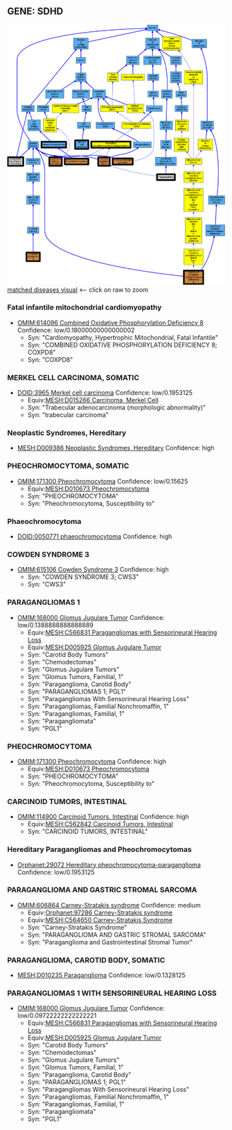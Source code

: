 
## GENE: SDHD

![image](SDHD.png)
[matched diseases visual](SDHD.png)  <-- click on raw to zoom


### Fatal infantile mitochondrial cardiomyopathy
 * [OMIM:614096 Combined Oxidative Phosphorylation Deficiency 8](http://beta.monarchinitiative.org/disease/OMIM:614096) Confidence: low/0.18000000000000002
    * Syn: "Cardiomyopathy, Hypertrophic Mitochondrial, Fatal Infantile"
    * Syn: "COMBINED OXIDATIVE PHOSPHORYLATION DEFICIENCY 8; COXPD8"
    * Syn: "COXPD8"

### MERKEL CELL CARCINOMA, SOMATIC
 * [DOID:3965 Merkel cell carcinoma](http://beta.monarchinitiative.org/disease/DOID:3965) Confidence: low/0.1953125
    * Equiv:[MESH:D015266 Carcinoma, Merkel Cell](http://beta.monarchinitiative.org/disease/MESH:D015266)
    * Syn: "Trabecular adenocarcinoma (morphologic abnormality)"
    * Syn: "trabecular carcinoma"

### Neoplastic Syndromes, Hereditary
 * [MESH:D009386 Neoplastic Syndromes, Hereditary](http://beta.monarchinitiative.org/disease/MESH:D009386) Confidence: high

### PHEOCHROMOCYTOMA, SOMATIC
 * [OMIM:171300 Pheochromocytoma](http://beta.monarchinitiative.org/disease/OMIM:171300) Confidence: low/0.15625
    * Equiv:[MESH:D010673 Pheochromocytoma](http://beta.monarchinitiative.org/disease/MESH:D010673)
    * Syn: "PHEOCHROMOCYTOMA"
    * Syn: "Pheochromocytoma, Susceptibility to"

### Phaeochromocytoma
 * [DOID:0050771 phaeochromocytoma](http://beta.monarchinitiative.org/disease/DOID:0050771) Confidence: high

### COWDEN SYNDROME 3
 * [OMIM:615106 Cowden Syndrome 3](http://beta.monarchinitiative.org/disease/OMIM:615106) Confidence: high
    * Syn: "COWDEN SYNDROME 3; CWS3"
    * Syn: "CWS3"

### PARAGANGLIOMAS 1
 * [OMIM:168000 Glomus Jugulare Tumor](http://beta.monarchinitiative.org/disease/OMIM:168000) Confidence: low/0.1388888888888889
    * Equiv:[MESH:C566831 Paragangliomas with Sensorineural Hearing Loss](http://beta.monarchinitiative.org/disease/MESH:C566831)
    * Equiv:[MESH:D005925 Glomus Jugulare Tumor](http://beta.monarchinitiative.org/disease/MESH:D005925)
    * Syn: "Carotid Body Tumors"
    * Syn: "Chemodectomas"
    * Syn: "Glomus Jugulare Tumors"
    * Syn: "Glomus Tumors, Familial, 1"
    * Syn: "Paraganglioma, Carotid Body"
    * Syn: "PARAGANGLIOMAS 1; PGL1"
    * Syn: "Paragangliomas With Sensorineural Hearing Loss"
    * Syn: "Paragangliomas, Familial Nonchromaffin, 1"
    * Syn: "Paragangliomas, Familial, 1"
    * Syn: "Paragangliomata"
    * Syn: "PGL1"

### PHEOCHROMOCYTOMA
 * [OMIM:171300 Pheochromocytoma](http://beta.monarchinitiative.org/disease/OMIM:171300) Confidence: high
    * Equiv:[MESH:D010673 Pheochromocytoma](http://beta.monarchinitiative.org/disease/MESH:D010673)
    * Syn: "PHEOCHROMOCYTOMA"
    * Syn: "Pheochromocytoma, Susceptibility to"

### CARCINOID TUMORS, INTESTINAL
 * [OMIM:114900 Carcinoid Tumors, Intestinal](http://beta.monarchinitiative.org/disease/OMIM:114900) Confidence: high
    * Equiv:[MESH:C562842 Carcinoid Tumors, Intestinal](http://beta.monarchinitiative.org/disease/MESH:C562842)
    * Syn: "CARCINOID TUMORS, INTESTINAL"

### Hereditary Paragangliomas and Pheochromocytomas
 * [Orphanet:29072 Hereditary pheochromocytoma-paraganglioma](http://beta.monarchinitiative.org/disease/Orphanet:29072) Confidence: low/0.1953125

### PARAGANGLIOMA AND GASTRIC STROMAL SARCOMA
 * [OMIM:606864 Carney-Stratakis syndrome](http://beta.monarchinitiative.org/disease/OMIM:606864) Confidence: medium
    * Equiv:[Orphanet:97286 Carney-Stratakis syndrome](http://beta.monarchinitiative.org/disease/Orphanet:97286)
    * Equiv:[MESH:C564650 Carney-Stratakis Syndrome](http://beta.monarchinitiative.org/disease/MESH:C564650)
    * Syn: "Carney-Stratakis Syndrome"
    * Syn: "PARAGANGLIOMA AND GASTRIC STROMAL SARCOMA"
    * Syn: "Paraganglioma and Gastrointestinal Stromal Tumor"

### PARAGANGLIOMA, CAROTID BODY, SOMATIC
 * [MESH:D010235 Paraganglioma](http://beta.monarchinitiative.org/disease/MESH:D010235) Confidence: low/0.1328125

### PARAGANGLIOMAS 1 WITH SENSORINEURAL HEARING LOSS
 * [OMIM:168000 Glomus Jugulare Tumor](http://beta.monarchinitiative.org/disease/OMIM:168000) Confidence: low/0.09722222222222221
    * Equiv:[MESH:C566831 Paragangliomas with Sensorineural Hearing Loss](http://beta.monarchinitiative.org/disease/MESH:C566831)
    * Equiv:[MESH:D005925 Glomus Jugulare Tumor](http://beta.monarchinitiative.org/disease/MESH:D005925)
    * Syn: "Carotid Body Tumors"
    * Syn: "Chemodectomas"
    * Syn: "Glomus Jugulare Tumors"
    * Syn: "Glomus Tumors, Familial, 1"
    * Syn: "Paraganglioma, Carotid Body"
    * Syn: "PARAGANGLIOMAS 1; PGL1"
    * Syn: "Paragangliomas With Sensorineural Hearing Loss"
    * Syn: "Paragangliomas, Familial Nonchromaffin, 1"
    * Syn: "Paragangliomas, Familial, 1"
    * Syn: "Paragangliomata"
    * Syn: "PGL1"
